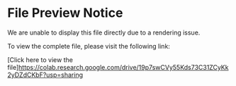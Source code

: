 # File Preview Notice

We are unable to display this file directly due to a rendering issue.

To view the complete file, please visit the following link:

[Click here to view the file]https://colab.research.google.com/drive/19p7swCVy55Kds73C31ZCyKk2yDZdCKbF?usp=sharing

